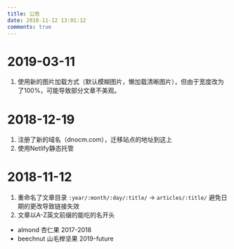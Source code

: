 ```yaml
---
title: 公告
date: 2018-11-12 13:01:12
comments: true
---
```


# 2019-03-11
1. 使用新的图片加载方式（默认模糊图片，懒加载清晰图片），但由于宽度改为了100%，可能导致部分文章不美观。

# 2018-12-19
1. 注册了新的域名（dnocm.com），迁移站点的地址到这上   
2. 使用Netlify静态托管

# 2018-11-12
1. 重命名了文章目录 `:year/:month/:day/:title/` -> `articles/:title/` 避免日期的更改导致链接失效   
2. 文章以A-Z英文前缀的能吃的名开头   
  - almond 杏仁果 2017-2018
  - beechnut 山毛榉坚果 2019-future
